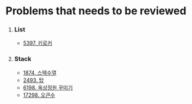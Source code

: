 <h1>Problems that needs to be reviewed</h1>
<ol>
  <li><h3>List</h3></li>
  <ul>
    <li><a href="https://www.acmicpc.net/problem/5397">5397. 키로커</a></li>
  </ul>
  <li><h3>Stack</h3></li>
  <ul>
    <li><a href="https://www.acmicpc.net/problem/1874">1874. 스택수열</a></li>
    <li><a href="https://www.acmicpc.net/problem/2493">2493. 탑</a></li>
    <li><a href="https://www.acmicpc.net/problem/6198">6198. 옥상정원 꾸미기</a></li>
    <li><a href="https://www.acmicpc.net/problem/17298">17298. 오큰수</a></li>
  </ul>
</ol>

